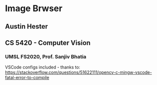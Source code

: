 # Image Brwser
## Austin Hester
## CS 5420 - Computer Vision
### UMSL FS2020, Prof. Sanjiv Bhatia

VSCode configs included - thanks to: https://stackoverflow.com/questions/51622111/opencv-c-mingw-vscode-fatal-error-to-compile
